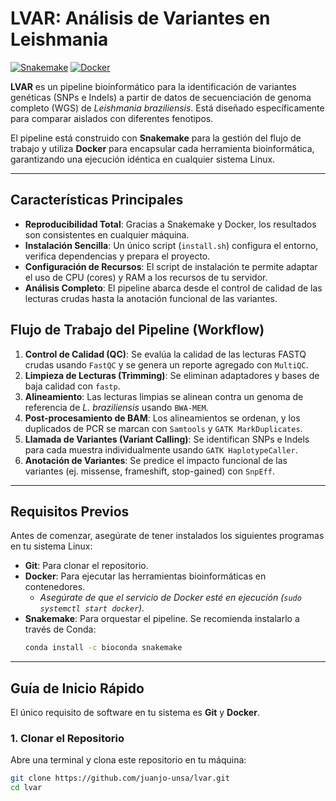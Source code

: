 # LVAR: Análisis de Variantes en Leishmania
[![Snakemake](https://img.shields.io/badge/snakemake-≥7.0-brightgreen.svg)](https://snakemake.readthedocs.io)
[![Docker](https://img.shields.io/badge/docker-engine-blue.svg)](https://www.docker.com/)

**LVAR** es un pipeline bioinformático para la identificación de variantes genéticas (SNPs e Indels) a partir de datos de secuenciación de genoma completo (WGS) de *Leishmania braziliensis*. Está diseñado específicamente para comparar aislados con diferentes fenotipos.

El pipeline está construido con **Snakemake** para la gestión del flujo de trabajo y utiliza **Docker** para encapsular cada herramienta bioinformática, garantizando una ejecución idéntica en cualquier sistema Linux.

---

## Características Principales

-   **Reproducibilidad Total**: Gracias a Snakemake y Docker, los resultados son consistentes en cualquier máquina.
-   **Instalación Sencilla**: Un único script (`install.sh`) configura el entorno, verifica dependencias y prepara el proyecto.
-   **Configuración de Recursos**: El script de instalación te permite adaptar el uso de CPU (cores) y RAM a los recursos de tu servidor.
-   **Análisis Completo**: El pipeline abarca desde el control de calidad de las lecturas crudas hasta la anotación funcional de las variantes.

## Flujo de Trabajo del Pipeline (Workflow)

1.  **Control de Calidad (QC)**: Se evalúa la calidad de las lecturas FASTQ crudas usando `FastQC` y se genera un reporte agregado con `MultiQC`.
2.  **Limpieza de Lecturas (Trimming)**: Se eliminan adaptadores y bases de baja calidad con `fastp`.
3.  **Alineamiento**: Las lecturas limpias se alinean contra un genoma de referencia de *L. braziliensis* usando `BWA-MEM`.
4.  **Post-procesamiento de BAM**: Los alineamientos se ordenan, y los duplicados de PCR se marcan con `Samtools` y `GATK MarkDuplicates`.
5.  **Llamada de Variantes (Variant Calling)**: Se identifican SNPs e Indels para cada muestra individualmente usando `GATK HaplotypeCaller`.
6.  **Anotación de Variantes**: Se predice el impacto funcional de las variantes (ej. missense, frameshift, stop-gained) con `SnpEff`.
---

## Requisitos Previos

Antes de comenzar, asegúrate de tener instalados los siguientes programas en tu sistema Linux:

-   **Git**: Para clonar el repositorio.
-   **Docker**: Para ejecutar las herramientas bioinformáticas en contenedores.
    -   *Asegúrate de que el servicio de Docker esté en ejecución (`sudo systemctl start docker`).*
-   **Snakemake**: Para orquestar el pipeline. Se recomienda instalarlo a través de Conda:
    ```bash
    conda install -c bioconda snakemake
    ```
---

## Guía de Inicio Rápido

El único requisito de software en tu sistema es **Git** y **Docker**.

### 1. Clonar el Repositorio

Abre una terminal y clona este repositorio en tu máquina:
```bash
git clone https://github.com/juanjo-unsa/lvar.git
cd lvar
